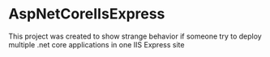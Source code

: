 # AspNetCoreIIsExpress
This project was created to show strange behavior if someone try to deploy multiple .net core applications in one IIS Express site 